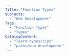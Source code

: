 ```yaml
---
Title: "Function Types"
Subjects:
  - "Web Development"
Tags:
  - "Function Types"
  - "Types"
CatalogContent:
  - "learn-typescript"
  - "paths/web-development"
---
```


